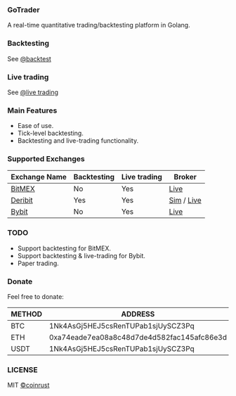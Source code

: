 ### GoTrader
A real-time quantitative trading/backtesting platform in Golang.

### Backtesting
See [@backtest](https://github.com/coinrust/gotrader/blob/master/examples/backtest/main.go)

### Live trading
See [@live trading](https://github.com/coinrust/gotrader/blob/master/examples/live/main.go)

### Main Features
* Ease of use.
* Tick-level backtesting.
* Backtesting and live-trading functionality.

### Supported Exchanges
| Exchange Name                                         | Backtesting       | Live trading      | Broker            |
| ----------------------------------------------------- |------------------ | ----------------- | ----------------- |
| [BitMEX](https://www.bitmex.com/register/o0Duru)      | No                | Yes               | [Live](https://github.com/coinrust/gotrader/tree/master/brokers/bitmex-broker) |
| [Deribit](https://www.deribit.com/reg-7357.93)        | Yes               | Yes               | [Sim](https://github.com/coinrust/gotrader/tree/master/brokers/deribit-sim-broker) / [Live](https://github.com/coinrust/gotrader/tree/master/brokers/deribit-broker) |
| [Bybit](https://www.bybit.com/app/register?ref=qQggy) | No                | Yes               | [Live](https://github.com/coinrust/gotrader/tree/master/brokers/bybit-broker) |

### TODO
* Support backtesting for BitMEX.
* Support backtesting & live-trading for Bybit.
* Paper trading.

### Donate

Feel free to donate:

| METHOD  | ADDRESS                                     |
|-------- |-------------------------------------------- |
| BTC     | 1Nk4AsGj5HEJ5csRenTUPab1sjUySCZ3Pq          |
| ETH     | 0xa74eade7ea08a8c48d7de4d582fac145afc86e3d  |
| USDT    | 1Nk4AsGj5HEJ5csRenTUPab1sjUySCZ3Pq          |

### LICENSE
MIT [©coinrust](https://github.com/coinrust)